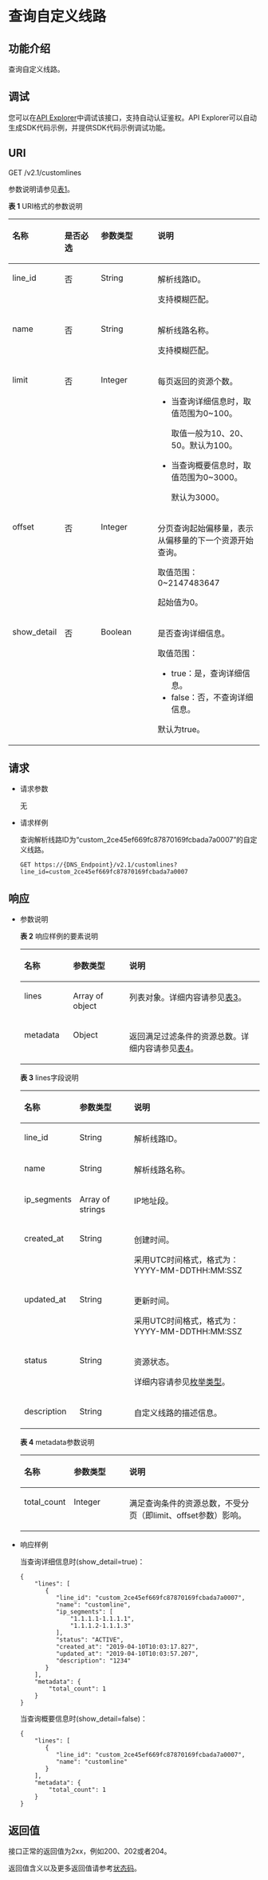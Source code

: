 # 查询自定义线路<a name="dns_api_68004"></a>

## 功能介绍<a name="section2763065016101"></a>

查询自定义线路。

## 调试<a name="section1062181918110"></a>

您可以在[API Explorer](https://apiexplorer.developer.huaweicloud.com/apiexplorer/doc?product=DNS&api=ListCustomLine)中调试该接口，支持自动认证鉴权。API Explorer可以自动生成SDK代码示例，并提供SDK代码示例调试功能。

## URI<a name="section53701671161015"></a>

GET /v2.1/customlines

参数说明请参见[表1](#table30807893173129)。

**表 1**  URI格式的参数说明

<a name="table30807893173129"></a>
<table><thead align="left"><tr id="row38661368173129"><th class="cellrowborder" valign="top" width="16.558344165583442%" id="mcps1.2.5.1.1"><p id="p14212988173129"><a name="p14212988173129"></a><a name="p14212988173129"></a>名称</p>
</th>
<th class="cellrowborder" valign="top" width="15.578442155784423%" id="mcps1.2.5.1.2"><p id="p23287688173129"><a name="p23287688173129"></a><a name="p23287688173129"></a>是否必选</p>
</th>
<th class="cellrowborder" valign="top" width="23.657634236576346%" id="mcps1.2.5.1.3"><p id="p2201243154212"><a name="p2201243154212"></a><a name="p2201243154212"></a>参数类型</p>
</th>
<th class="cellrowborder" valign="top" width="44.20557944205579%" id="mcps1.2.5.1.4"><p id="p1114682173129"><a name="p1114682173129"></a><a name="p1114682173129"></a>说明</p>
</th>
</tr>
</thead>
<tbody><tr id="row6301875173129"><td class="cellrowborder" valign="top" width="16.558344165583442%" headers="mcps1.2.5.1.1 "><p id="p5124116173129"><a name="p5124116173129"></a><a name="p5124116173129"></a>line_id</p>
</td>
<td class="cellrowborder" valign="top" width="15.578442155784423%" headers="mcps1.2.5.1.2 "><p id="p65804667173129"><a name="p65804667173129"></a><a name="p65804667173129"></a>否</p>
</td>
<td class="cellrowborder" valign="top" width="23.657634236576346%" headers="mcps1.2.5.1.3 "><p id="p1720134319422"><a name="p1720134319422"></a><a name="p1720134319422"></a>String</p>
</td>
<td class="cellrowborder" valign="top" width="44.20557944205579%" headers="mcps1.2.5.1.4 "><p id="p56820233173129"><a name="p56820233173129"></a><a name="p56820233173129"></a>解析线路ID。</p>
<p id="p184321849193512"><a name="p184321849193512"></a><a name="p184321849193512"></a>支持模糊匹配。</p>
</td>
</tr>
<tr id="row393819528158"><td class="cellrowborder" valign="top" width="16.558344165583442%" headers="mcps1.2.5.1.1 "><p id="p19354529155"><a name="p19354529155"></a><a name="p19354529155"></a>name</p>
</td>
<td class="cellrowborder" valign="top" width="15.578442155784423%" headers="mcps1.2.5.1.2 "><p id="p18935552171513"><a name="p18935552171513"></a><a name="p18935552171513"></a>否</p>
</td>
<td class="cellrowborder" valign="top" width="23.657634236576346%" headers="mcps1.2.5.1.3 "><p id="p02011435426"><a name="p02011435426"></a><a name="p02011435426"></a>String</p>
</td>
<td class="cellrowborder" valign="top" width="44.20557944205579%" headers="mcps1.2.5.1.4 "><p id="p1393535216157"><a name="p1393535216157"></a><a name="p1393535216157"></a>解析线路名称。</p>
<p id="p94097203616"><a name="p94097203616"></a><a name="p94097203616"></a>支持模糊匹配。</p>
</td>
</tr>
<tr id="row10860175919158"><td class="cellrowborder" valign="top" width="16.558344165583442%" headers="mcps1.2.5.1.1 "><p id="p1984791"><a name="p1984791"></a><a name="p1984791"></a>limit</p>
</td>
<td class="cellrowborder" valign="top" width="15.578442155784423%" headers="mcps1.2.5.1.2 "><p id="p26550365"><a name="p26550365"></a><a name="p26550365"></a>否</p>
</td>
<td class="cellrowborder" valign="top" width="23.657634236576346%" headers="mcps1.2.5.1.3 "><p id="p5201154364215"><a name="p5201154364215"></a><a name="p5201154364215"></a>Integer</p>
</td>
<td class="cellrowborder" valign="top" width="44.20557944205579%" headers="mcps1.2.5.1.4 "><p id="p0167101644611"><a name="p0167101644611"></a><a name="p0167101644611"></a>每页返回的资源个数。</p>
<a name="ul2792086474"></a><a name="ul2792086474"></a><ul id="ul2792086474"><li>当查询详细信息时，取值范围为0~100。<p id="p497219910474"><a name="p497219910474"></a><a name="p497219910474"></a>取值一般为10、20、50。默认为100。</p>
</li><li>当查询概要信息时，取值范围为0~3000。<p id="p0831611184713"><a name="p0831611184713"></a><a name="p0831611184713"></a>默认为3000。</p>
</li></ul>
</td>
</tr>
<tr id="row19638511167"><td class="cellrowborder" valign="top" width="16.558344165583442%" headers="mcps1.2.5.1.1 "><p id="p5702070419554"><a name="p5702070419554"></a><a name="p5702070419554"></a>offset</p>
</td>
<td class="cellrowborder" valign="top" width="15.578442155784423%" headers="mcps1.2.5.1.2 "><p id="p5527430219554"><a name="p5527430219554"></a><a name="p5527430219554"></a>否</p>
</td>
<td class="cellrowborder" valign="top" width="23.657634236576346%" headers="mcps1.2.5.1.3 "><p id="p6201174313424"><a name="p6201174313424"></a><a name="p6201174313424"></a>Integer</p>
</td>
<td class="cellrowborder" valign="top" width="44.20557944205579%" headers="mcps1.2.5.1.4 "><p id="p35951433204916"><a name="p35951433204916"></a><a name="p35951433204916"></a>分页查询起始偏移量，表示从偏移量的下一个资源开始查询。</p>
<p id="p18898143914915"><a name="p18898143914915"></a><a name="p18898143914915"></a>取值范围：0~2147483647</p>
<p id="p13209172234718"><a name="p13209172234718"></a><a name="p13209172234718"></a>起始值为0。</p>
</td>
</tr>
<tr id="row631333302210"><td class="cellrowborder" valign="top" width="16.558344165583442%" headers="mcps1.2.5.1.1 "><p id="p1030714332224"><a name="p1030714332224"></a><a name="p1030714332224"></a>show_detail</p>
</td>
<td class="cellrowborder" valign="top" width="15.578442155784423%" headers="mcps1.2.5.1.2 "><p id="p1630815333221"><a name="p1630815333221"></a><a name="p1630815333221"></a>否</p>
</td>
<td class="cellrowborder" valign="top" width="23.657634236576346%" headers="mcps1.2.5.1.3 "><p id="p5201843184217"><a name="p5201843184217"></a><a name="p5201843184217"></a>Boolean</p>
</td>
<td class="cellrowborder" valign="top" width="44.20557944205579%" headers="mcps1.2.5.1.4 "><p id="p15195202082317"><a name="p15195202082317"></a><a name="p15195202082317"></a>是否查询详细信息。</p>
<p id="p209394531498"><a name="p209394531498"></a><a name="p209394531498"></a>取值范围：</p>
<a name="ul132425311502"></a><a name="ul132425311502"></a><ul id="ul132425311502"><li>true：是，查询详细信息。</li><li>false：否，不查询详细信息。</li></ul>
<p id="p12629143610418"><a name="p12629143610418"></a><a name="p12629143610418"></a>默认为true。</p>
</td>
</tr>
</tbody>
</table>

## 请求<a name="section44958995161021"></a>

-   请求参数

    无

-   请求样例

    查询解析线路ID为“custom\_2ce45ef669fc87870169fcbada7a0007”的自定义线路。

    ```
    GET https://{DNS_Endpoint}/v2.1/customlines?line_id=custom_2ce45ef669fc87870169fcbada7a0007
    ```


## 响应<a name="section40090803161031"></a>

-   参数说明

    **表 2**  响应样例的要素说明

    <a name="table21574462"></a>
    <table><thead align="left"><tr id="row41580444"><th class="cellrowborder" valign="top" width="20.41%" id="mcps1.2.4.1.1"><p id="p12572829"><a name="p12572829"></a><a name="p12572829"></a>名称</p>
    </th>
    <th class="cellrowborder" valign="top" width="23.47%" id="mcps1.2.4.1.2"><p id="p13543581"><a name="p13543581"></a><a name="p13543581"></a>参数类型</p>
    </th>
    <th class="cellrowborder" valign="top" width="56.120000000000005%" id="mcps1.2.4.1.3"><p id="p23288300"><a name="p23288300"></a><a name="p23288300"></a>说明</p>
    </th>
    </tr>
    </thead>
    <tbody><tr id="row7304143"><td class="cellrowborder" valign="top" width="20.41%" headers="mcps1.2.4.1.1 "><p id="p54764719"><a name="p54764719"></a><a name="p54764719"></a>lines</p>
    </td>
    <td class="cellrowborder" valign="top" width="23.47%" headers="mcps1.2.4.1.2 "><p id="p10465156"><a name="p10465156"></a><a name="p10465156"></a>Array of object</p>
    </td>
    <td class="cellrowborder" valign="top" width="56.120000000000005%" headers="mcps1.2.4.1.3 "><p id="p45797138"><a name="p45797138"></a><a name="p45797138"></a>列表对象。详细内容请参见<a href="#table143231331375">表3</a>。</p>
    </td>
    </tr>
    <tr id="row2133747418458"><td class="cellrowborder" valign="top" width="20.41%" headers="mcps1.2.4.1.1 "><p id="p5781953918458"><a name="p5781953918458"></a><a name="p5781953918458"></a>metadata</p>
    </td>
    <td class="cellrowborder" valign="top" width="23.47%" headers="mcps1.2.4.1.2 "><p id="p5469790918458"><a name="p5469790918458"></a><a name="p5469790918458"></a>Object</p>
    </td>
    <td class="cellrowborder" valign="top" width="56.120000000000005%" headers="mcps1.2.4.1.3 "><p id="p5673028518536"><a name="p5673028518536"></a><a name="p5673028518536"></a>返回满足过滤条件的资源总数。详细内容请参见<a href="#table15326163971">表4</a>。</p>
    </td>
    </tr>
    </tbody>
    </table>

    **表 3**  lines字段说明

    <a name="table143231331375"></a>
    <table><thead align="left"><tr id="row10315183673"><th class="cellrowborder" valign="top" width="20.4%" id="mcps1.2.4.1.1"><p id="p19313193274"><a name="p19313193274"></a><a name="p19313193274"></a>名称</p>
    </th>
    <th class="cellrowborder" valign="top" width="23.48%" id="mcps1.2.4.1.2"><p id="p1831473572"><a name="p1831473572"></a><a name="p1831473572"></a>参数类型</p>
    </th>
    <th class="cellrowborder" valign="top" width="56.120000000000005%" id="mcps1.2.4.1.3"><p id="p143151537711"><a name="p143151537711"></a><a name="p143151537711"></a>说明</p>
    </th>
    </tr>
    </thead>
    <tbody><tr id="row6318034715"><td class="cellrowborder" valign="top" width="20.4%" headers="mcps1.2.4.1.1 "><p id="p153159311719"><a name="p153159311719"></a><a name="p153159311719"></a>line_id</p>
    </td>
    <td class="cellrowborder" valign="top" width="23.48%" headers="mcps1.2.4.1.2 "><p id="p19317339711"><a name="p19317339711"></a><a name="p19317339711"></a>String</p>
    </td>
    <td class="cellrowborder" valign="top" width="56.120000000000005%" headers="mcps1.2.4.1.3 "><p id="p631893777"><a name="p631893777"></a><a name="p631893777"></a>解析线路ID。</p>
    </td>
    </tr>
    <tr id="row23201531173"><td class="cellrowborder" valign="top" width="20.4%" headers="mcps1.2.4.1.1 "><p id="p3318131179"><a name="p3318131179"></a><a name="p3318131179"></a>name</p>
    </td>
    <td class="cellrowborder" valign="top" width="23.48%" headers="mcps1.2.4.1.2 "><p id="p931963972"><a name="p931963972"></a><a name="p931963972"></a>String</p>
    </td>
    <td class="cellrowborder" valign="top" width="56.120000000000005%" headers="mcps1.2.4.1.3 "><p id="p17319203375"><a name="p17319203375"></a><a name="p17319203375"></a>解析线路名称。</p>
    </td>
    </tr>
    <tr id="row1332215316714"><td class="cellrowborder" valign="top" width="20.4%" headers="mcps1.2.4.1.1 "><p id="p632212312714"><a name="p632212312714"></a><a name="p632212312714"></a>ip_segments</p>
    </td>
    <td class="cellrowborder" valign="top" width="23.48%" headers="mcps1.2.4.1.2 "><p id="p1532263879"><a name="p1532263879"></a><a name="p1532263879"></a>Array of strings</p>
    </td>
    <td class="cellrowborder" valign="top" width="56.120000000000005%" headers="mcps1.2.4.1.3 "><p id="p2322331079"><a name="p2322331079"></a><a name="p2322331079"></a>IP地址段。</p>
    </td>
    </tr>
    <tr id="row123233319711"><td class="cellrowborder" valign="top" width="20.4%" headers="mcps1.2.4.1.1 "><p id="p532215310713"><a name="p532215310713"></a><a name="p532215310713"></a>created_at</p>
    </td>
    <td class="cellrowborder" valign="top" width="23.48%" headers="mcps1.2.4.1.2 "><p id="p8322431277"><a name="p8322431277"></a><a name="p8322431277"></a>String</p>
    </td>
    <td class="cellrowborder" valign="top" width="56.120000000000005%" headers="mcps1.2.4.1.3 "><p id="p1932363072"><a name="p1932363072"></a><a name="p1932363072"></a>创建时间。</p>
    <p id="p7857043504"><a name="p7857043504"></a><a name="p7857043504"></a>采用UTC时间格式，格式为：YYYY-MM-DDTHH:MM:SSZ</p>
    </td>
    </tr>
    <tr id="row63231319718"><td class="cellrowborder" valign="top" width="20.4%" headers="mcps1.2.4.1.1 "><p id="p0323831178"><a name="p0323831178"></a><a name="p0323831178"></a>updated_at</p>
    </td>
    <td class="cellrowborder" valign="top" width="23.48%" headers="mcps1.2.4.1.2 "><p id="p18323531878"><a name="p18323531878"></a><a name="p18323531878"></a>String</p>
    </td>
    <td class="cellrowborder" valign="top" width="56.120000000000005%" headers="mcps1.2.4.1.3 "><p id="p11323531572"><a name="p11323531572"></a><a name="p11323531572"></a>更新时间。</p>
    <p id="p1747911685711"><a name="p1747911685711"></a><a name="p1747911685711"></a>采用UTC时间格式，格式为：YYYY-MM-DDTHH:MM:SSZ</p>
    </td>
    </tr>
    <tr id="row232318314718"><td class="cellrowborder" valign="top" width="20.4%" headers="mcps1.2.4.1.1 "><p id="p732343671"><a name="p732343671"></a><a name="p732343671"></a>status</p>
    </td>
    <td class="cellrowborder" valign="top" width="23.48%" headers="mcps1.2.4.1.2 "><p id="p1532373172"><a name="p1532373172"></a><a name="p1532373172"></a>String</p>
    </td>
    <td class="cellrowborder" valign="top" width="56.120000000000005%" headers="mcps1.2.4.1.3 "><p id="p1132320314720"><a name="p1132320314720"></a><a name="p1132320314720"></a>资源状态。</p>
    <p id="p11440205919225"><a name="p11440205919225"></a><a name="p11440205919225"></a>详细内容请参见<a href="枚举类型.md">枚举类型</a>。</p>
    </td>
    </tr>
    <tr id="row10838132718313"><td class="cellrowborder" valign="top" width="20.4%" headers="mcps1.2.4.1.1 "><p id="p11440112513454"><a name="p11440112513454"></a><a name="p11440112513454"></a>description</p>
    </td>
    <td class="cellrowborder" valign="top" width="23.48%" headers="mcps1.2.4.1.2 "><p id="p7440625134510"><a name="p7440625134510"></a><a name="p7440625134510"></a>String</p>
    </td>
    <td class="cellrowborder" valign="top" width="56.120000000000005%" headers="mcps1.2.4.1.3 "><p id="p164409259451"><a name="p164409259451"></a><a name="p164409259451"></a>自定义线路的描述信息。</p>
    </td>
    </tr>
    </tbody>
    </table>

    **表 4**  metadata参数说明

    <a name="table15326163971"></a>
    <table><thead align="left"><tr id="r1ee98e923a7c4bfcaa89e708d3fca79e"><th class="cellrowborder" valign="top" width="20.7020702070207%" id="mcps1.2.4.1.1"><p id="af493c2fde22f44069c2b5ea0467dfe89"><a name="af493c2fde22f44069c2b5ea0467dfe89"></a><a name="af493c2fde22f44069c2b5ea0467dfe89"></a>名称</p>
    </th>
    <th class="cellrowborder" valign="top" width="23.18231823182318%" id="mcps1.2.4.1.2"><p id="a581940a484df4c8294e51f11391a23c8"><a name="a581940a484df4c8294e51f11391a23c8"></a><a name="a581940a484df4c8294e51f11391a23c8"></a>参数类型</p>
    </th>
    <th class="cellrowborder" valign="top" width="56.11561156115612%" id="mcps1.2.4.1.3"><p id="a0301bbf5a1234ea3a88a104e1b4cff92"><a name="a0301bbf5a1234ea3a88a104e1b4cff92"></a><a name="a0301bbf5a1234ea3a88a104e1b4cff92"></a>说明</p>
    </th>
    </tr>
    </thead>
    <tbody><tr id="r7cc02a0ecbd24482bca90faa98114b18"><td class="cellrowborder" valign="top" width="20.7020702070207%" headers="mcps1.2.4.1.1 "><p id="a9234858cb2f447539b4b85a307884322"><a name="a9234858cb2f447539b4b85a307884322"></a><a name="a9234858cb2f447539b4b85a307884322"></a>total_count</p>
    </td>
    <td class="cellrowborder" valign="top" width="23.18231823182318%" headers="mcps1.2.4.1.2 "><p id="af14a2a2c8f0345f4811bb21dd2a9b667"><a name="af14a2a2c8f0345f4811bb21dd2a9b667"></a><a name="af14a2a2c8f0345f4811bb21dd2a9b667"></a>Integer</p>
    </td>
    <td class="cellrowborder" valign="top" width="56.11561156115612%" headers="mcps1.2.4.1.3 "><p id="a39058f9901c84eb9a776ca5cd44ede29"><a name="a39058f9901c84eb9a776ca5cd44ede29"></a><a name="a39058f9901c84eb9a776ca5cd44ede29"></a>满足查询条件的资源总数，不受分页（即limit、offset参数）影响。</p>
    </td>
    </tr>
    </tbody>
    </table>

-   响应样例

    当查询详细信息时\(show\_detail=true\)：

    ```
    {
        "lines": [
           {
              "line_id": "custom_2ce45ef669fc87870169fcbada7a0007",
              "name": "customline",
              "ip_segments": [
                  "1.1.1.1-1.1.1.1",
                  "1.1.1.2-1.1.1.3"
              ],
              "status": "ACTIVE",
              "created_at": "2019-04-10T10:03:17.827",
              "updated_at": "2019-04-10T10:03:57.207",
              "description": "1234"
           }
        ],
        "metadata": {
            "total_count": 1
        }
    }
    ```

    当查询概要信息时\(show\_detail=false\)：

    ```
    {
        "lines": [
           {  
              "line_id": "custom_2ce45ef669fc87870169fcbada7a0007",
              "name": "customline"
           }
        ],
        "metadata": {
            "total_count": 1
        }
    }
    ```


## 返回值<a name="section9249181042119"></a>

接口正常的返回值为2xx，例如200、202或者204。

返回值含义以及更多返回值请参考[状态码](状态码.md)。

